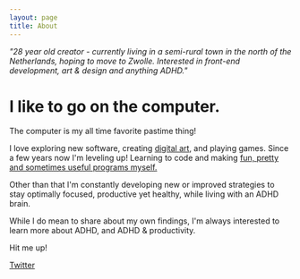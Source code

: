 ```yaml
---
layout: page
title: About
---
```

*"28 year old creator - currently living in a semi-rural town in the north of the Netherlands, hoping to move to Zwolle. Interested in front-end development, art & design and anything ADHD."*

# I like to go on the computer.
The computer is my all time favorite pastime thing! 

I love exploring new software, creating [digital art](https://www.artstation.com/kompjoeterjonk), and playing games. Since a few years now I'm leveling up! Learning to code and making [fun, pretty and sometimes useful programs myself.](https://github.com/Kompjoeter)

Other than that I'm constantly developing new or improved strategies to stay optimally focused, productive yet healthy, while living with an ADHD brain. 

While I do mean to share about my own findings, I'm always interested to learn more about ADHD, and ADHD & productivity. 

Hit me up!

<a href='https://twitter.com/KompjoeterJonk'>Twitter</a>